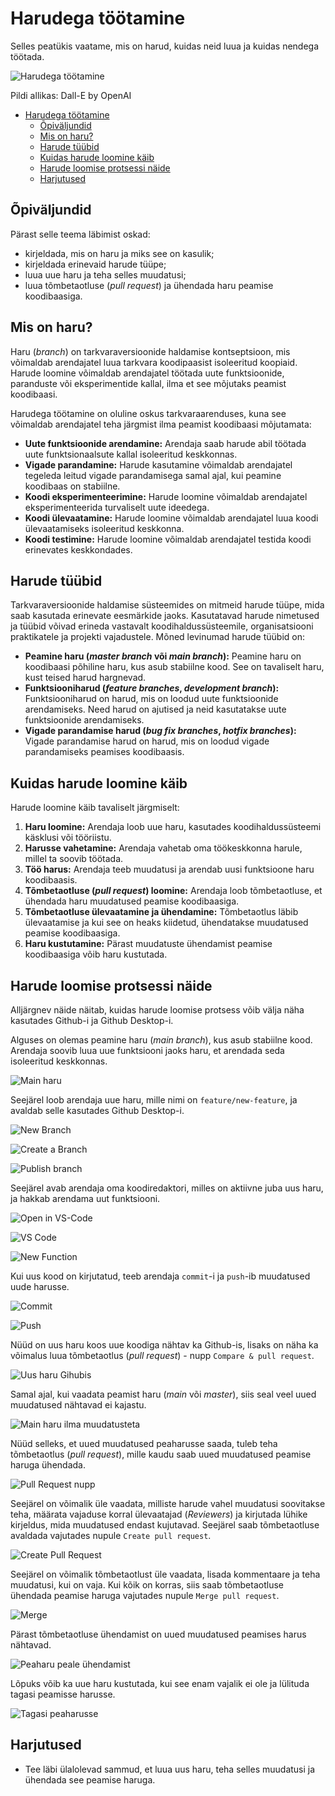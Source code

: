 # Harudega töötamine

Selles peatükis vaatame, mis on harud, kuidas neid luua ja kuidas nendega töötada.

![Harudega töötamine](Working-With-Branches.webp)

Pildi allikas: Dall-E by OpenAI

- [Harudega töötamine](#harudega-töötamine)
  - [Õpiväljundid](#õpiväljundid)
  - [Mis on haru?](#mis-on-haru)
  - [Harude tüübid](#harude-tüübid)
  - [Kuidas harude loomine käib](#kuidas-harude-loomine-käib)
  - [Harude loomise protsessi näide](#harude-loomise-protsessi-näide)
  - [Harjutused](#harjutused)

## Õpiväljundid

Pärast selle teema läbimist oskad:

- kirjeldada, mis on haru ja miks see on kasulik;
- kirjeldada erinevaid harude tüüpe;
- luua uue haru ja teha selles muudatusi;
- luua tõmbetaotluse (_pull request_) ja ühendada haru peamise koodibaasiga.

## Mis on haru?

Haru (_branch_) on tarkvaraversioonide haldamise kontseptsioon, mis võimaldab arendajatel luua tarkvara koodipaasist isoleeritud koopiaid. Harude loomine võimaldab arendajatel töötada uute funktsioonide, paranduste või eksperimentide kallal, ilma et see mõjutaks peamist koodibaasi.

Harudega töötamine on oluline oskus tarkvaraarenduses, kuna see võimaldab arendajatel teha järgmist ilma peamist koodibaasi mõjutamata:

- **Uute funktsioonide arendamine:** Arendaja saab harude abil töötada uute funktsionaalsute kallal isoleeritud keskkonnas.
- **Vigade parandamine:** Harude kasutamine võimaldab arendajatel tegeleda leitud vigade parandamisega samal ajal, kui peamine koodibaas on stabiilne.
- **Koodi eksperimenteerimine:** Harude loomine võimaldab arendajatel eksperimenteerida turvaliselt uute ideedega.
- **Koodi ülevaatamine:** Harude loomine võimaldab arendajatel luua koodi ülevaatamiseks isoleeritud keskkonna.
- **Koodi testimine:** Harude loomine võimaldab arendajatel testida koodi erinevates keskkondades.

## Harude tüübid

Tarkvaraversioonide haldamise süsteemides on mitmeid harude tüüpe, mida saab kasutada erinevate eesmärkide jaoks. Kasutatavad harude nimetused ja tüübid võivad erineda vastavalt koodihaldussüsteemile, organisatsiooni praktikatele ja projekti vajadustele. Mõned levinumad harude tüübid on:

- **Peamine haru (_master branch_ või _main branch_):** Peamine haru on koodibaasi põhiline haru, kus asub stabiilne kood. See on tavaliselt haru, kust teised harud hargnevad.
- **Funktsiooniharud (_feature branches_, _development branch_):** Funktsiooniharud on harud, mis on loodud uute funktsioonide arendamiseks. Need harud on ajutised ja neid kasutatakse uute funktsioonide arendamiseks.
- **Vigade parandamise harud (_bug fix branches_, _hotfix branches_):** Vigade parandamise harud on harud, mis on loodud vigade parandamiseks peamises koodibaasis.

## Kuidas harude loomine käib

Harude loomine käib tavaliselt järgmiselt:

1. **Haru loomine:** Arendaja loob uue haru, kasutades koodihaldussüsteemi käsklusi või tööriistu.
2. **Harusse vahetamine:** Arendaja vahetab oma töökeskkonna harule, millel ta soovib töötada.
3. **Töö harus:** Arendaja teeb muudatusi ja arendab uusi funktsioone haru koodibaasis.
4. **Tõmbetaotluse (_pull request_) loomine:** Arendaja loob tõmbetaotluse, et ühendada haru muudatused peamise koodibaasiga.
5. **Tõmbetaotluse ülevaatamine ja ühendamine:** Tõmbetaotlus läbib ülevaatamise ja kui see on heaks kiidetud, ühendatakse muudatused peamise koodibaasiga.
6. **Haru kustutamine:** Pärast muudatuste ühendamist peamise koodibaasiga võib haru kustutada.

## Harude loomise protsessi näide

Alljärgnev näide näitab, kuidas harude loomise protsess võib välja näha kasutades Github-i ja Github Desktop-i.

Alguses on olemas peamine haru (_main branch_), kus asub stabiilne kood. Arendaja soovib luua uue funktsiooni jaoks haru, et arendada seda isoleeritud keskkonnas.

![Main haru](main.png)

Seejärel loob arendaja uue haru, mille nimi on `feature/new-feature`, ja avaldab selle kasutades Github Desktop-i.

![New Branch](new-branch-button.png)

![Create a Branch](create-branch-button.png)

![Publish branch](publish-branch.png)

Seejärel avab arendaja oma koodiredaktori, milles on aktiivne juba uus haru, ja hakkab arendama uut funktsiooni.

![Open in VS-Code](open-in-editor.png)

![VS Code](VS-Code.png)

![New Function](new-function.png)

Kui uus kood on kirjutatud, teeb arendaja `commit`-i ja `push`-ib muudatused uude harusse.

![Commit](commit.png)

![Push](push.png)

Nüüd on uus haru koos uue koodiga nähtav ka Github-is, lisaks on näha ka võimalus luua tõmbetaotlus (_pull request_) - nupp `Compare & pull request`.

![Uus haru Gihubis](new-branch-visible.png)

Samal ajal, kui vaadata peamist haru (_main_ või _master_), siis seal veel uued muudatused nähtavad ei kajastu.

![Main haru ilma muudatusteta](main-branch-before-merge.png)

Nüüd selleks, et uued muudatused peaharusse saada, tuleb teha tõmbetaotlus (_pull request_), mille kaudu saab uued muudatused peamise haruga ühendada.

![Pull Request nupp](pull-request-button.png)

Seejärel on võimalik üle vaadata, milliste harude vahel muudatusi soovitakse teha, määrata vajaduse korral ülevaatajad (_Reviewers_) ja kirjutada lühike kirjeldus, mida muudatused endast kujutavad. Seejärel saab tõmbetaotluse avaldada vajutades nupule `Create pull request`.

![Create Pull Request](create-pull-request.png)

Seejärel on võimalik tõmbetaotlust üle vaadata, lisada kommentaare ja teha muudatusi, kui on vaja. Kui kõik on korras, siis saab tõmbetaotluse ühendada peamise haruga vajutades nupule `Merge pull request`.

![Merge](merge.png)

Pärast tõmbetaotluse ühendamist on uued muudatused peamises harus nähtavad.

![Peaharu peale ühendamist](main-branch-after-merge.png)

Lõpuks võib ka uue haru kustutada, kui see enam vajalik ei ole ja lülituda tagasi peamisse harusse.

![Tagasi peaharusse](back-to.main-branch.png)

## Harjutused

- Tee läbi ülalolevad sammud, et luua uus haru, teha selles muudatusi ja ühendada see peamise haruga.
